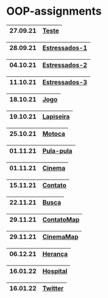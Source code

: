 # OOP-assignments

| 27.09.21 | [Teste] |
| -------- | ------- |

| 28.09.21 | [Estressados-1] |
| -------- | --------------- |

| 04.10.21 | [Estressados-2] |
| -------- | --------------- |

| 11.10.21 | [Estressados-3] |
| -------- | --------------- |

| 18.10.21 | [Jogo] |
| -------- | ------ |

| 19.10.21 | [Lapiseira] |
| -------- | ----------- |

| 25.10.21 | [Motoca] |
| -------- | -------- |

| 01.11.21 | [Pula-pula] |
| -------- | ----------- |

| 01.11.21 | [Cinema] |
| -------- | -------- |

| 15.11.21 | [Contato] |
| -------- | --------- |

| 22.11.21 | [Busca] |
| -------- | ------- |

| 29.11.21 | [ContatoMap] |
| -------- | ------------ |

| 29.11.21 | [CinemaMap] |
| -------- | ----------- |

| 06.12.21 | [Herança] |
| -------- | --------- |

| 16.01.22 | [Hospital] |
| ---------- | ---------- |

| 16.01.22 | [Twitter] |
| ---------- | --------- |

[teste]: https://github.com/fagner02/OOP-assignments/blob/0e791de06fd0a547f1a797050a1dc63e09c85fe7/jokenpo.cpp
[estressados-1]: https://github.com/fagner02/OOP-assignments/blob/c44c339d440896b8f0ea06e48a50af06ea80ed4b/estressados.cpp
[estressados-2]: https://github.com/fagner02/OOP-assignments/blob/bf937d7d429941b3429b97be10eec0a58a32bc6e/estressados2.cpp
[estressados-3]: https://github.com/fagner02/OOP-assignments/blob/b59b04ddd4e9aead4c2a979cce5422d77a65dd1f/estressados3.cpp
[jogo]: https://github.com/fagner02/asteroids.git
[lapiseira]: https://github.com/fagner02/OOP-assignments/blob/a1b67ecb7c8d492a38583f0f304c8b56cdecd856/lapiseira.cpp
[motoca]: https://github.com/fagner02/OOP-assignments/blob/d26d82c761514afe3bf74df0cfd55703783d8c92/motoca.cpp
[contato]: https://github.com/fagner02/OOP-assignments/tree/main/busca%20%26%20contato
[pula-pula]: https://github.com/fagner02/OOP-assignments/tree/main/pulapula
[cinema]: https://github.com/fagner02/OOP-assignments/blob/029bde2db4651ab41e665af3b2dacb1491c0cde4/cinema.cpp
[busca]: https://github.com/fagner02/OOP-assignments/tree/main/busca%20%26%20contato
[contatomap]: https://github.com/fagner02/OOP-assignments/tree/main/map
[cinemamap]: https://github.com/fagner02/OOP-assignments/tree/main/map
[herança]: https://github.com/fagner02/OOP-assignments/tree/main/Inheritance
[hospital]: https://github.com/fagner02/oop-assignments/tree/main/hospital
[twitter]: https://github.com/fagner02/OOP-assignments/blob/d74b40a81e67ea32d69ca7f3ccc7aa8cb665a95f/twitter.cpp
